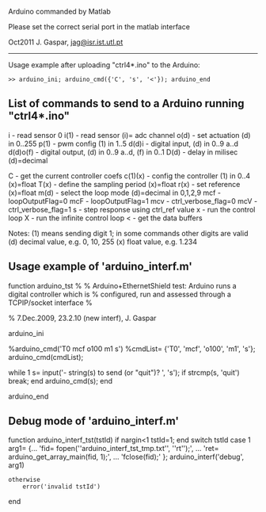
Arduino commanded by Matlab

Please set the correct serial port in the matlab interface

Oct2011 J. Gaspar, jag@isr.ist.utl.pt

----------------------------------------------------------------------------


Usage example after uploading "ctrl4*.ino" to the Arduino:

	>> arduino_ini; arduino_cmd({'C', 's', '<'}); arduino_end



List of commands to send to a Arduino running "ctrl4*.ino"
----------------------------------------------------------

i	- read sensor 0
i(1)	- read sensor (i)= adc channel
o(d)	- set actuation (d) in 0..255
p(1)	- pwm config (1) in 1..5
d(d)i	- digital input, (d) in 0..9 a..d
d(d)o(f)	- digital output, (d) in 0..9 a..d, (f) in 0..1
D(d)	- delay in milisec (d)=decimal

C	- get the current controller coefs
c(1)(x)	- config the controller (1) in 0..4 (x)=float
T(x)	- define the sampling period (x)=float
r(x)	- set reference (x)=float
m(d)	- select the loop mode (d)=decimal in 0,1,2,9
mcf	- loopOutputFlag=0
mcF	- loopOutputFlag=1
mcv	- ctrl_verbose_flag=0
mcV	- ctrl_verbose_flag=1
s	- step response using ctrl_ref value
x	- run the control loop
X	- run the infinite control loop
<	- get the data buffers

Notes:
(1) means sending digit 1; in some commands other digits are valid
(d) decimal value, e.g. 0, 10, 255
(x) float value, e.g. 1.234



Usage example of 'arduino_interf.m'
-----------------------------------

function arduino_tst
%
% Arduino+EthernetShield test: Arduino runs a digital controller which is
% configured, run and assessed through a TCPIP/socket interface
%

% 7.Dec.2009, 23.2.10 (new interf), J. Gaspar

arduino_ini

%arduino_cmd('T0 mcf o100 m1 s')
%cmdList= {'T0', 'mcf', 'o100', 'm1', 's'}; arduino_cmd(cmdList);

while 1
    s= input('- string(s) to send (or "quit")? ', 's');
    if strcmp(s, 'quit')
        break;
    end
    arduino_cmd(s);
end

arduino_end


Debug mode of 'arduino_interf.m'
--------------------------------

function arduino_interf_tst(tstId)
if nargin<1
    tstId=1;
end
switch tstId
    case 1
        arg1= {...
            'fid= fopen(''arduino_interf_tst_tmp.txt'', ''rt'');', ...
            'ret= arduino_get_array_main(fid, 1);', ...
            'fclose(fid);' };
        arduino_interf('debug', arg1)

    otherwise
        error('invalid tstId')
end
